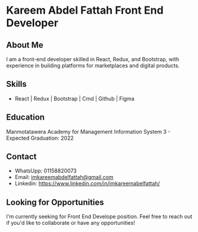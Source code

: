 # Kareem Abdel Fattah Front End Developer

## About Me

I am a front-end developer skilled in React, Redux, and Bootstrap, with experience in building platforms for marketplaces and digital products. 

## Skills

- React | Redux | Bootstrap | Cmd | Github | Figma 

## Education

Manmotatawera Academy for Management Information System
3 - Expected Graduation: 2022

## Contact

- WhatsUpp: 01158820073
- Email: imkareemabdelfattah@gmail.com
- Linkedin: https://www.linkedin.com/in/imkareemabelfattah/

## Looking for Opportunities

I'm currently seeking for Front End Develope position. Feel free to reach out if you'd like to collaborate or have any opportunities!
